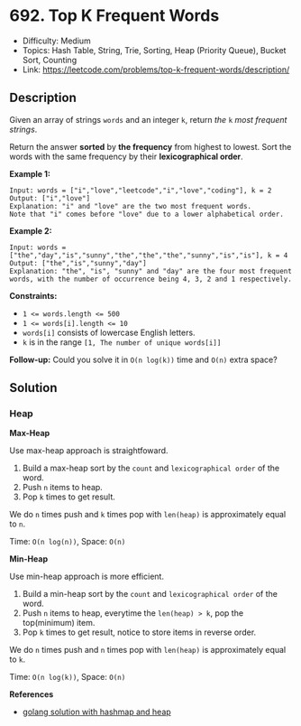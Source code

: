 # 692. Top K Frequent Words

- Difficulty: Medium
- Topics: Hash Table, String, Trie, Sorting, Heap (Priority Queue), Bucket Sort, Counting
- Link: https://leetcode.com/problems/top-k-frequent-words/description/

## Description

Given an array of strings `words` and an integer `k`, return _the_ `k` _most frequent strings_.

Return the answer **sorted** by **the frequency** from highest to lowest. Sort the words with the same frequency by their **lexicographical order**.

**Example 1:**

```
Input: words = ["i","love","leetcode","i","love","coding"], k = 2
Output: ["i","love"]
Explanation: "i" and "love" are the two most frequent words.
Note that "i" comes before "love" due to a lower alphabetical order.
```

**Example 2:**

```
Input: words = ["the","day","is","sunny","the","the","the","sunny","is","is"], k = 4
Output: ["the","is","sunny","day"]
Explanation: "the", "is", "sunny" and "day" are the four most frequent words, with the number of occurrence being 4, 3, 2 and 1 respectively.
```

**Constraints:**

- `1 <= words.length <= 500`
- `1 <= words[i].length <= 10`
- `words[i]` consists of lowercase English letters.
- `k` is in the range `[1, The number of unique words[i]]`

**Follow-up:** Could you solve it in `O(n log(k))` time and `O(n)` extra space?

## Solution

### Heap

**Max-Heap**

Use max-heap approach is straightfoward.

1. Build a max-heap sort by the `count` and `lexicographical order` of the word.
2. Push `n` items to heap.
3. Pop `k` times to get result.

We do `n` times push and `k` times pop with `len(heap)` is approximately equal to `n`.

Time: `O(n log(n))`, Space: `O(n)`

**Min-Heap**

Use min-heap approach is more efficient.

1. Build a min-heap sort by the `count` and `lexicographical order` of the word.
2. Push `n` items to heap, everytime the `len(heap) > k`, pop the top(minimum) item.
3. Pop `k` times to get result, notice to store items in reverse order.

We do `n` times push and `n` times pop with `len(heap)` is approximately equal to `k`.

Time: `O(n log(k))`, Space: `O(n)`

**References**

- [golang solution with hashmap and heap](https://leetcode.com/problems/top-k-frequent-words/solutions/321266/golang-solution-with-hashmap-and-heap/)
